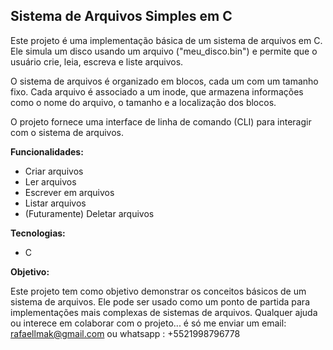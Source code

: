 ## Sistema de Arquivos Simples em C

Este projeto é uma implementação básica de um sistema de arquivos em C. Ele simula um disco usando um arquivo ("meu_disco.bin") e permite que o usuário crie, leia, escreva e liste arquivos. 

O sistema de arquivos é organizado em blocos, cada um com um tamanho fixo. Cada arquivo é associado a um inode, que armazena informações como o nome do arquivo, o tamanho e a localização dos blocos.

O projeto fornece uma interface de linha de comando (CLI) para interagir com o sistema de arquivos. 

**Funcionalidades:**

* Criar arquivos
* Ler arquivos
* Escrever em arquivos
* Listar arquivos
* (Futuramente) Deletar arquivos

**Tecnologias:**

* C

**Objetivo:**

Este projeto tem como objetivo demonstrar os conceitos básicos de um sistema de arquivos. Ele pode ser usado como um ponto de partida para implementações mais complexas de sistemas de arquivos. Qualquer ajuda ou interece em colaborar com o projeto... é só me enviar um email: rafaellmak@gmail.com ou whatsapp : +5521998796778

